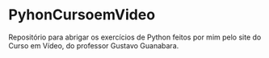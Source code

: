 # PyhonCursoemVideo
Repositório para abrigar os exercícios de Python feitos por mim pelo site do Curso em Vídeo, do professor Gustavo Guanabara.
